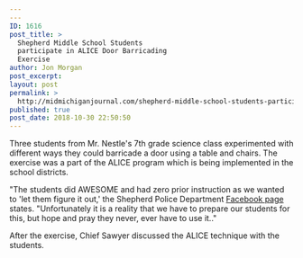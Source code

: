 ```yaml
---
---
ID: 1616
post_title: >
  Shepherd Middle School Students
  participate in ALICE Door Barricading
  Exercise
author: Jon Morgan
post_excerpt:
layout: post
permalink: >
  http://midmichiganjournal.com/shepherd-middle-school-students-participate-in-alice-door-barricading-experiment
published: true
post_date: 2018-10-30 22:50:50
---
```

Three students from Mr. Nestle's 7th grade science class experimented with different ways they could barricade a door using a table and chairs. The exercise was a part of the ALICE program which is being implemented in the school districts.

"The students did AWESOME and had zero prior instruction as we wanted to 'let them figure it out,' the Shepherd Police Department <a href="https://www.facebook.com/205632619455314/photos/a.211341935551049/2159154567436433/?type=3&amp;__xts__%5B0%5D=68.ARBYEjO4_3n829JcACnCg1iKkYK5lL3A9CA4cXqqxkWkQ_lys8ocjTvIxoi4ci22mScQpZ8jziC2yOtI0y52aAA28n4F9LRV6okWe3FWrteUEf5xpc0eRX6srY-7PcWac-I4_YiIzgXf_TVPAAEvytKMNmK9cIHdpKuQG8AGJqK6z_BhX9OSkKucXbbTNuetp43RlYOMvjZQ4lLHM93JH2ou4yo&amp;__tn__=-R">Facebook page</a> states. "Unfortunately it is a reality that we have to prepare our students for this, but hope and pray they never, ever have to use it.."

After the exercise, Chief Sawyer discussed the ALICE technique with the students.
